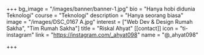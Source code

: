 +++
bg_image = "/images/banner/banner-1.jpg"
bio = "Hanya hobi didunia Teknologi"
course = "Teknologi"
description = "Hanya seorang biasa"
image = "/images/DSC_0167 A.jpg"
interest = ["Web Dev & Design Rumah Sakha", "Tim Rumah Sakha"]
title = "Riskal Ahyat"
[[contact]]
icon = "ti-instagram"
link = "https://instagram.com/_ahyat098"
name = "@_ahyat098"

+++
